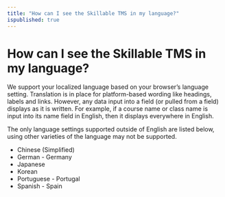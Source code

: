```yaml
---
title: "How can I see the Skillable TMS in my language?"
ispublished: true
---
```


# How can I see the Skillable TMS in my language?

We support your localized language based on your browser’s language setting. Translation is in place for platform-based wording like headings, labels and links. However, any data input into a field (or pulled from a field) displays as it is written. For example, if a course name or class name is input into its name field in English, then it displays everywhere in English.

The only language settings supported outside of English are listed below, using other varieties of the language may not be supported. 
* Chinese (Simplified)
* German - Germany
* Japanese
* Korean
* Portuguese - Portugal
* Spanish - Spain
